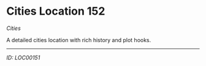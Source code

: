 # Cities Location 152

*Cities*

A detailed cities location with rich history and plot hooks.

---
*ID: LOC00151*